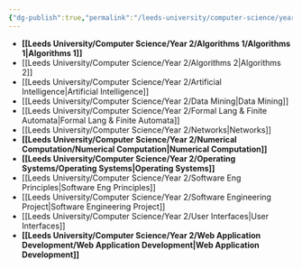 ```yaml
---
{"dg-publish":true,"permalink":"/leeds-university/computer-science/year-2/year-2/"}
---
```



- **[[Leeds University/Computer Science/Year 2/Algorithms 1/Algorithms 1\|Algorithms 1]]**
- [[Leeds University/Computer Science/Year 2/Algorithms 2\|Algorithms 2]]
- [[Leeds University/Computer Science/Year 2/Artificial Intelligence\|Artificial Intelligence]]
- [[Leeds University/Computer Science/Year 2/Data Mining\|Data Mining]]
- [[Leeds University/Computer Science/Year 2/Formal Lang & Finite Automata\|Formal Lang & Finite Automata]]
- [[Leeds University/Computer Science/Year 2/Networks\|Networks]]
- **[[Leeds University/Computer Science/Year 2/Numerical Computation/Numerical Computation\|Numerical Computation]]**
- **[[Leeds University/Computer Science/Year 2/Operating Systems/Operating Systems\|Operating Systems]]**
- [[Leeds University/Computer Science/Year 2/Software Eng Principles\|Software Eng Principles]]
- [[Leeds University/Computer Science/Year 2/Software Engineering Project\|Software Engineering Project]]
- [[Leeds University/Computer Science/Year 2/User Interfaces\|User Interfaces]]
- **[[Leeds University/Computer Science/Year 2/Web Application Development/Web Application Development\|Web Application Development]]**

